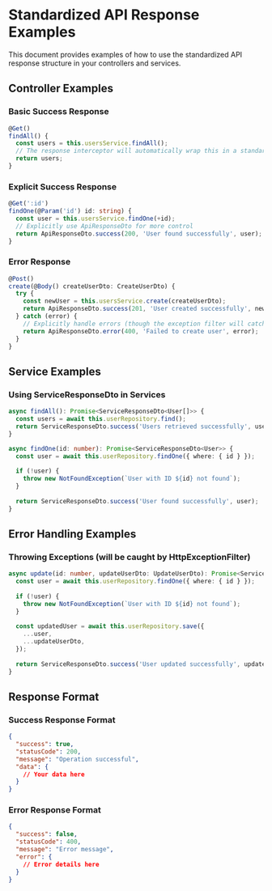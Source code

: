 # Standardized API Response Examples

This document provides examples of how to use the standardized API response structure in your controllers and services.

## Controller Examples

### Basic Success Response

```typescript
@Get()
findAll() {
  const users = this.usersService.findAll();
  // The response interceptor will automatically wrap this in a standardized response
  return users;
}
```

### Explicit Success Response

```typescript
@Get(':id')
findOne(@Param('id') id: string) {
  const user = this.usersService.findOne(+id);
  // Explicitly use ApiResponseDto for more control
  return ApiResponseDto.success(200, 'User found successfully', user);
}
```

### Error Response

```typescript
@Post()
create(@Body() createUserDto: CreateUserDto) {
  try {
    const newUser = this.usersService.create(createUserDto);
    return ApiResponseDto.success(201, 'User created successfully', newUser);
  } catch (error) {
    // Explicitly handle errors (though the exception filter will catch unhandled errors)
    return ApiResponseDto.error(400, 'Failed to create user', error);
  }
}
```

## Service Examples

### Using ServiceResponseDto in Services

```typescript
async findAll(): Promise<ServiceResponseDto<User[]>> {
  const users = await this.userRepository.find();
  return ServiceResponseDto.success('Users retrieved successfully', users);
}

async findOne(id: number): Promise<ServiceResponseDto<User>> {
  const user = await this.userRepository.findOne({ where: { id } });
  
  if (!user) {
    throw new NotFoundException(`User with ID ${id} not found`);
  }
  
  return ServiceResponseDto.success('User found successfully', user);
}
```

## Error Handling Examples

### Throwing Exceptions (will be caught by HttpExceptionFilter)

```typescript
async update(id: number, updateUserDto: UpdateUserDto): Promise<ServiceResponseDto<User>> {
  const user = await this.userRepository.findOne({ where: { id } });
  
  if (!user) {
    throw new NotFoundException(`User with ID ${id} not found`);
  }
  
  const updatedUser = await this.userRepository.save({
    ...user,
    ...updateUserDto,
  });
  
  return ServiceResponseDto.success('User updated successfully', updatedUser);
}
```

## Response Format

### Success Response Format

```json
{
  "success": true,
  "statusCode": 200,
  "message": "Operation successful",
  "data": {
    // Your data here
  }
}
```

### Error Response Format

```json
{
  "success": false,
  "statusCode": 400,
  "message": "Error message",
  "error": {
    // Error details here
  }
}
``` 